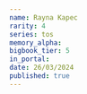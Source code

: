```yaml
---
name: Rayna Kapec
rarity: 4
series: tos
memory_alpha:
bigbook_tier: 5
in_portal:
date: 26/03/2024
published: true
---
```



